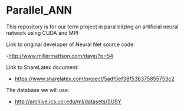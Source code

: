 # Parallel_ANN
This repository is for our term project in parallelizing an artificial neural network using CUDA and MPI

Link to original developer of Neural Net source code:

-http://www.millermattson.com/dave/?p=54

Link to ShareLatex document:

- https://www.sharelatex.com/project/5adf5ef38f53b375855753c2

The database we will use:

- http://archive.ics.uci.edu/ml/datasets/SUSY

